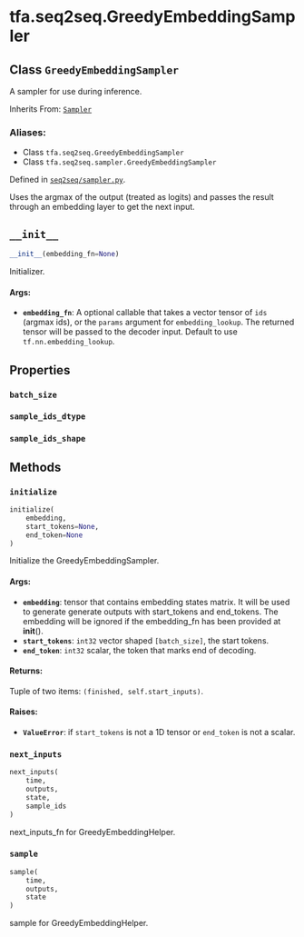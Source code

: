 <div itemscope itemtype="http://developers.google.com/ReferenceObject">
<meta itemprop="name" content="tfa.seq2seq.GreedyEmbeddingSampler" />
<meta itemprop="path" content="Stable" />
<meta itemprop="property" content="batch_size"/>
<meta itemprop="property" content="sample_ids_dtype"/>
<meta itemprop="property" content="sample_ids_shape"/>
<meta itemprop="property" content="__init__"/>
<meta itemprop="property" content="initialize"/>
<meta itemprop="property" content="next_inputs"/>
<meta itemprop="property" content="sample"/>
</div>

# tfa.seq2seq.GreedyEmbeddingSampler

## Class `GreedyEmbeddingSampler`

A sampler for use during inference.

Inherits From: [`Sampler`](../../tfa/seq2seq/Sampler.md)

### Aliases:

* Class `tfa.seq2seq.GreedyEmbeddingSampler`
* Class `tfa.seq2seq.sampler.GreedyEmbeddingSampler`



Defined in [`seq2seq/sampler.py`](https://github.com/tensorflow/addons/tree/r0.3/tensorflow_addons/seq2seq/sampler.py).

<!-- Placeholder for "Used in" -->

Uses the argmax of the output (treated as logits) and passes the
result through an embedding layer to get the next input.

<h2 id="__init__"><code>__init__</code></h2>

``` python
__init__(embedding_fn=None)
```

Initializer.

#### Args:

* <b>`embedding_fn`</b>: A optional callable that takes a vector tensor of `ids`
    (argmax ids), or the `params` argument for `embedding_lookup`. The
    returned tensor will be passed to the decoder input. Default to use
    `tf.nn.embedding_lookup`.



## Properties

<h3 id="batch_size"><code>batch_size</code></h3>



<h3 id="sample_ids_dtype"><code>sample_ids_dtype</code></h3>



<h3 id="sample_ids_shape"><code>sample_ids_shape</code></h3>





## Methods

<h3 id="initialize"><code>initialize</code></h3>

``` python
initialize(
    embedding,
    start_tokens=None,
    end_token=None
)
```

Initialize the GreedyEmbeddingSampler.

#### Args:

* <b>`embedding`</b>: tensor that contains embedding states matrix. It will be
    used to generate generate outputs with start_tokens and end_tokens.
    The embedding will be ignored if the embedding_fn has been provided
    at __init__().
* <b>`start_tokens`</b>: `int32` vector shaped `[batch_size]`, the start tokens.
* <b>`end_token`</b>: `int32` scalar, the token that marks end of decoding.


#### Returns:

Tuple of two items: `(finished, self.start_inputs)`.

#### Raises:

* <b>`ValueError`</b>: if `start_tokens` is not a 1D tensor or `end_token` is
    not a scalar.

<h3 id="next_inputs"><code>next_inputs</code></h3>

``` python
next_inputs(
    time,
    outputs,
    state,
    sample_ids
)
```

next_inputs_fn for GreedyEmbeddingHelper.

<h3 id="sample"><code>sample</code></h3>

``` python
sample(
    time,
    outputs,
    state
)
```

sample for GreedyEmbeddingHelper.



